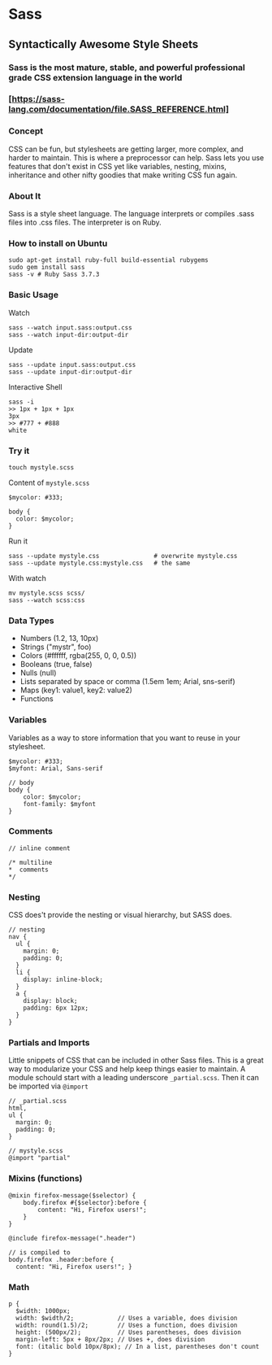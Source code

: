 # Sass
## Syntactically Awesome Style Sheets
### Sass is the most mature, stable, and powerful professional grade CSS extension language in the world 
### [https://sass-lang.com/documentation/file.SASS_REFERENCE.html]

### Concept
CSS can be fun, but stylesheets are getting larger, more complex, and harder to maintain. 
This is where a preprocessor can help. Sass lets you use features that don't exist in CSS yet
like variables, nesting, mixins, inheritance and other nifty goodies that make writing CSS fun again.

### About It
Sass is a style sheet language. The language interprets or compiles .sass files into .css files. The interpreter is
on Ruby.

### How to install on Ubuntu
    sudo apt-get install ruby-full build-essential rubygems
    sudo gem install sass
    sass -v # Ruby Sass 3.7.3
    
### Basic Usage
Watch

    sass --watch input.sass:output.css
    sass --watch input-dir:output-dir
    
Update

    sass --update input.sass:output.css
    sass --update input-dir:output-dir
    
Interactive Shell

    sass -i
    >> 1px + 1px + 1px
    3px
    >> #777 + #888
    white
    
    
    
### Try it
    
    touch mystyle.scss
    
Content of ```mystyle.scss```

    $mycolor: #333;
    
    body {
      color: $mycolor;
    }
    
Run it

    sass --update mystyle.css               # overwrite mystyle.css
    sass --update mystyle.css:mystyle.css   # the same
    
With watch

    mv mystyle.scss scss/
    sass --watch scss:css
    
### Data Types

- Numbers (1.2, 13, 10px)
- Strings ("mystr", foo)
- Colors (#ffffff, rgba(255, 0, 0, 0.5))
- Booleans (true, false)
- Nulls (null)
- Lists separated by space or comma (1.5em 1em; Arial, sns-serif)
- Maps (key1: value1, key2: value2)
- Functions
    
### Variables

Variables as a way to store information that you want to reuse in your stylesheet.
    
    $mycolor: #333;
    $myfont: Arial, Sans-serif
        
    // body
    body {
        color: $mycolor;
        font-family: $myfont
    }
    
### Comments
    // inline comment
    
    /* multiline
    *  comments
    */
    
### Nesting

CSS does't provide the nesting or visual hierarchy, but SASS does.

    // nesting
    nav {
      ul {
        margin: 0;
        padding: 0;
      }
      li {
        display: inline-block;
      }
      a {
        display: block;
        padding: 6px 12px;
      }
    }
    
### Partials and Imports

Little snippets of CSS that can be included in other Sass files. 
This is a great way to modularize your CSS and help keep things easier to maintain. 
A module schould start with a leading underscore ```_partial.scss```.
Then it can be imported via ```@import```

    // _partial.scss
    html,
    ul {
      margin: 0;
      padding: 0;
    }
    
    // mystyle.scss
    @import "partial"
    
    
### Mixins (functions)

    @mixin firefox-message($selector) {
        body.firefox #{$selector}:before {
            content: "Hi, Firefox users!";
        }
    }
    
    @include firefox-message(".header")
    
    // is compiled to
    body.firefox .header:before {
      content: "Hi, Firefox users!"; }
      
### Math


    p {
      $width: 1000px;
      width: $width/2;            // Uses a variable, does division
      width: round(1.5)/2;        // Uses a function, does division
      height: (500px/2);          // Uses parentheses, does division
      margin-left: 5px + 8px/2px; // Uses +, does division
      font: (italic bold 10px/8px); // In a list, parentheses don't count
    }


